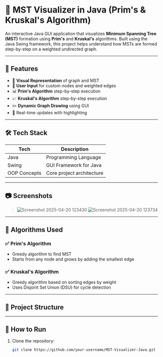 # 🧮 MST Visualizer in Java (Prim's & Kruskal's Algorithm)

An interactive Java GUI application that visualizes **Minimum Spanning Tree (MST)** formation using **Prim's** and **Kruskal's** algorithms. Built using the Java Swing framework, this project helps understand how MSTs are formed step-by-step on a weighted undirected graph.

---

## 🚀 Features

- 🎯 **Visual Representation** of graph and MST
- 🧩 **User Input** for custom nodes and weighted edges
- 📊 **Prim's Algorithm** step-by-step execution
- 📈 **Kruskal's Algorithm** step-by-step execution
- ✏️ **Dynamic Graph Drawing** using GUI
- 📍 Real-time updates with highlighting

---

## 🛠️ Tech Stack

| Tech         | Description                     |
|--------------|---------------------------------|
| Java         | Programming Language            |
| Swing        | GUI Framework for Java          |
| OOP Concepts | Core project architecture       |

---

## 📷 Screenshots

> ![Screenshot 2025-04-20 123430](https://github.com/user-attachments/assets/eb9d8c86-4ed4-4b8d-b657-6a2bc635e15c)
> ![Screenshot 2025-04-20 123734](https://github.com/user-attachments/assets/2563bdf6-a2e6-4bcc-b449-26f4bc6620d3)


---

## 🧠 Algorithms Used

### ✅ Prim's Algorithm
- Greedy algorithm to find MST
- Starts from any node and grows by adding the smallest edge

### ✅ Kruskal's Algorithm
- Greedy algorithm based on sorting edges by weight
- Uses Disjoint Set Union (DSU) for cycle detection

---

## 📂 Project Structure


---

## 🧪 How to Run

1. Clone the repository:
   ```bash
   git clone https://github.com/your-username/MST-Visualizer-Java.git



